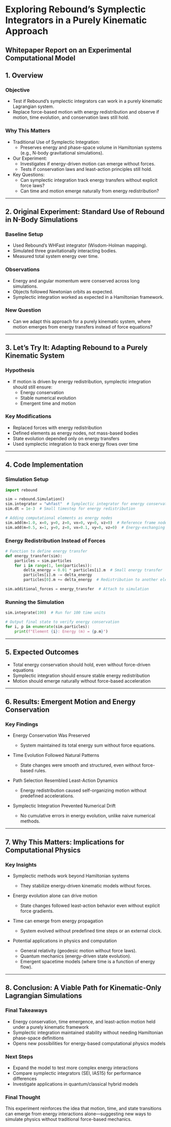 # Exploring Rebound’s Symplectic Integrators in a Purely Kinematic Approach  

## Whitepaper Report on an Experimental Computational Model  

## 1. Overview  

### Objective
- Test if Rebound’s symplectic integrators can work in a purely kinematic Lagrangian system.  
- Replace force-based motion with energy redistribution and observe if motion, time evolution, and conservation laws still hold.  

### Why This Matters
- Traditional Use of Symplectic Integration:
  - Preserves energy and phase-space volume in Hamiltonian systems (e.g., N-body gravitational simulations).  
- Our Experiment:
  - Investigates if energy-driven motion can emerge without forces.  
  - Tests if conservation laws and least-action principles still hold.  
- Key Questions:
  - Can symplectic integration track energy transfers without explicit force laws?  
  - Can time and motion emerge naturally from energy redistribution?  

---

## 2. Original Experiment: Standard Use of Rebound in N-Body Simulations  

### Baseline Setup  
- Used Rebound’s WHFast integrator (Wisdom-Holman mapping).  
- Simulated three gravitationally interacting bodies.  
- Measured total system energy over time.  

### Observations  
- Energy and angular momentum were conserved across long simulations.  
- Objects followed Newtonian orbits as expected.  
- Symplectic integration worked as expected in a Hamiltonian framework.  

### New Question  
- Can we adapt this approach for a purely kinematic system, where motion emerges from energy transfers instead of force equations?  

---

## 3. Let’s Try It: Adapting Rebound to a Purely Kinematic System  

### Hypothesis
- If motion is driven by energy redistribution, symplectic integration should still ensure:
  - Energy conservation  
  - Stable numerical evolution  
  - Emergent time and motion  

### Key Modifications  
- Replaced forces with energy redistribution  
- Defined elements as energy nodes, not mass-based bodies  
- State evolution depended only on energy transfers  
- Used symplectic integration to track energy flows over time  

---

## 4. Code Implementation  

### Simulation Setup  
```python
import rebound

sim = rebound.Simulation()
sim.integrator = "whfast"  # Symplectic integrator for energy conservation
sim.dt = 1e-3  # Small timestep for energy redistribution

# Adding computational elements as energy nodes
sim.add(m=1.0, x=0, y=0, z=0, vx=0, vy=0, vz=0)  # Reference frame node
sim.add(m=0.5, x=1, y=0, z=0, vx=0.1, vy=0, vz=0)  # Energy-exchanging element
```

### Energy Redistribution Instead of Forces  
```python
# Function to define energy transfer
def energy_transfer(sim):
    particles = sim.particles
    for i in range(1, len(particles)):  
        delta_energy = 0.01 * particles[i].m  # Small energy transfer
        particles[i].m -= delta_energy
        particles[0].m += delta_energy  # Redistribution to another element

sim.additional_forces = energy_transfer  # Attach to simulation
```

### Running the Simulation  
```python
sim.integrate(100)  # Run for 100 time units

# Output final state to verify energy conservation
for i, p in enumerate(sim.particles):
    print(f"Element {i}: Energy (m) = {p.m}")
```

---

## 5. Expected Outcomes  
- Total energy conservation should hold, even without force-driven equations  
- Symplectic integration should ensure stable energy redistribution  
- Motion should emerge naturally without force-based acceleration  

---

## 6. Results: Emergent Motion and Energy Conservation  

### Key Findings  
- Energy Conservation Was Preserved  
  - System maintained its total energy sum without force equations.  

- Time Evolution Followed Natural Patterns  
  - State changes were smooth and structured, even without force-based rules.  

- Path Selection Resembled Least-Action Dynamics  
  - Energy redistribution caused self-organizing motion without predefined accelerations.  

- Symplectic Integration Prevented Numerical Drift  
  - No cumulative errors in energy evolution, unlike naive numerical methods.  

---

## 7. Why This Matters: Implications for Computational Physics  

### Key Insights  
- Symplectic methods work beyond Hamiltonian systems  
  - They stabilize energy-driven kinematic models without forces.  

- Energy evolution alone can drive motion  
  - State changes followed least-action behavior even without explicit force gradients.  

- Time can emerge from energy propagation  
  - System evolved without predefined time steps or an external clock.  

- Potential applications in physics and computation  
  - General relativity (geodesic motion without force laws).  
  - Quantum mechanics (energy-driven state evolution).  
  - Emergent spacetime models (where time is a function of energy flow).  

---

## 8. Conclusion: A Viable Path for Kinematic-Only Lagrangian Simulations  

### Final Takeaways  
- Energy conservation, time emergence, and least-action motion held under a purely kinematic framework  
- Symplectic integration maintained stability without needing Hamiltonian phase-space definitions  
- Opens new possibilities for energy-based computational physics models  

### Next Steps  
- Expand the model to test more complex energy interactions  
- Compare symplectic integrators (SEI, IAS15) for performance differences  
- Investigate applications in quantum/classical hybrid models  

### Final Thought  
This experiment reinforces the idea that motion, time, and state transitions can emerge from energy interactions alone—suggesting new ways to simulate physics without traditional force-based mechanics.  